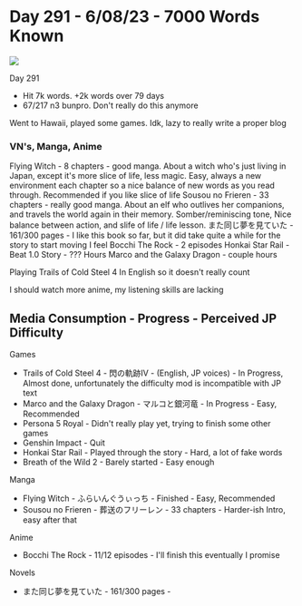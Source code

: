 # Day 291 - 6/08/23 - 7000 Words Known


![](2023-06-08-01-03-01.png)


Day 291

- Hit 7k words. +2k words over 79 days
- 67/217 n3 bunpro. Don't really do this anymore

Went to Hawaii, played some games. Idk, lazy to really write a proper blog

### VN's, Manga, Anime

Flying Witch - 8 chapters - good manga. About a witch who's just living in Japan, except it's more slice of life, less magic. Easy, always a new environment each chapter so a nice balance of new words as you read through. Recommended if you like slice of life
Sousou no Frieren - 33 chapters - really good manga. About an elf who outlives her companions, and travels the world again in their memory. Somber/reminiscing tone, Nice balance between action, and slife of life / life lesson. 
また同じ夢を見ていた - 161/300 pages - I like this book so far, but it did take quite a while for the story to start moving I feel
Bocchi The Rock - 2 episodes
Honkai Star Rail - Beat 1.0 Story - ??? Hours
Marco and the Galaxy Dragon - couple hours

Playing Trails of Cold Steel 4 In English so it doesn't really count

I should watch more anime, my listening skills are lacking


## Media Consumption - Progress - Perceived JP Difficulty

Games
- Trails of Cold Steel 4 - 閃の軌跡IV - (English, JP voices) - In Progress, Almost done, unfortunately the difficulty mod is incompatible with JP text
- Marco and the Galaxy Dragon - マルコと銀河竜 - In Progress - Easy, Recommended
- Persona 5 Royal - Didn't really play yet, trying to finish some other games
- Genshin Impact - Quit
- Honkai Star Rail - Played through the story - Hard, a lot of fake words
- Breath of the Wild 2 - Barely started - Easy enough

Manga
- Flying Witch - ふらいんぐうぃっち - Finished - Easy, Recommended
- Sousou no Frieren - 葬送のフリーレン - 33 chapters - Harder-ish Intro, easy after that

Anime
- Bocchi The Rock - 11/12 episodes - I'll finish this eventually I promise

Novels
- また同じ夢を見ていた - 161/300 pages - 